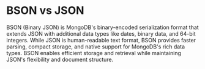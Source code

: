 # BSON vs JSON

BSON (Binary JSON) is MongoDB's binary-encoded serialization format that extends JSON with additional data types like dates, binary data, and 64-bit integers. While JSON is human-readable text format, BSON provides faster parsing, compact storage, and native support for MongoDB's rich data types. BSON enables efficient storage and retrieval while maintaining JSON's flexibility and document structure.
